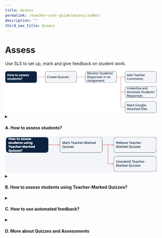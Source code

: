 ```yaml
---
title: Assess
permalink: /teacher-user-guide/assess/index/
description: ""
third_nav_title: Assess
---
```

<h1>Assess</h1>
<p>Use SLS to set up, mark and give feedback on student work.</p>

<img src="/images/2Teacher/Flow-Assess1.png">

<details>
 <summary><h4>A. How to assess students?</h4></summary>
 <ul>
    <li><a target="_blank" href="/teacher-user-guide/assess/create-quizzes/">A(1) Create Quizzes (New)</a></li>
    <li><a target="_blank" href="/teacher-user-guide/assess/monitor-students-responses-in-an-assignment/">A(2) Monitor Students' Responses in an Assignment</a></li>
    <li><a target="_blank" href="/teacher-user-guide/assess/add-teacher-comments/">A(3.1) Add Teacher Comments</a></li>
    <li><a target="_blank" href="/teacher-user-guide/assess/annotate-underline-students-responses/">A(3.2) Annotate (Underline) Students' Responses</a></li>
    <li><a target="_blank" href="/teacher-user-guide/assess/mark-google-attached-files/">A(3.3) Mark Google-Attached Files</a></li>
  </ul>
</details>

<img src="/images/2Teacher/Flow-Assess2.png">

<details>
 <summary><h4>B. How to assess students using Teacher-Marked Quizzes?</h4></summary>
<ul>
    <li><a target="_blank" href="/teacher-user-guide/assess/mark-teacher-marked-quizzes/">B(1) Mark Teacher-Marked Quizzes</a></li>
    <li><a target="_blank" href="/teacher-user-guide/assess/release-teacher-marked-quizzes/">B(2.1) Release Teacher-Marked Quizzes</a></li>
    <li><a target="_blank" href="/teacher-user-guide/assess/unsubmit-teacher-marked-quizzes/">B(2.2) Unsubmit Teacher-Marked Quizzes</a></li>
  </ul>
</details>
<details>
 <summary><h4>C. How to use automated feedback?</h4></summary>
<ul>
    <li><a href="/teacher-user-guide/assess/add-mathematics-feedback-assistant/" target="_blank">C(i) Add Mathematics Feedback Assistant</a></li>
  </ul>
</details>
<details>
 <summary><h4>D. More about Quizzes and Assessments</h4></summary>
<ul>
    <li><a target="_blank" href="/teacher-user-guide/assess/view-assignments/">D(i) View Assignments</a></li>
    <li><a target="_blank" href="/teacher-user-guide/assess/edit-quizzes/">D(ii) Edit Quizzes (New)</a></li>
    <li><a target="_blank" href="/teacher-user-guide/assess/set-assignments-as-assessments/">D(iii) Set Assignments as Assessments</a></li>
    <li><a target="_blank" href="/teacher-user-guide/assess/add-and-view-passcodes/">D(iv) Add and View Passcodes</a></li>
    <li><a target="_blank" href="/teacher-user-guide/assess/view-students-notes/">D(v) View Students' Notes</a></li>
    <li><a target="_blank" href="/teacher-user-guide/assess/mark-assignments-as-complete-and-incomplete/">D(vi) Mark Assignments as Complete and Incomplete</a></li>
  </ul>
</details>